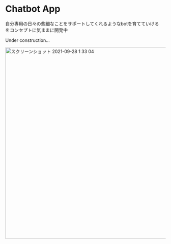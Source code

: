 # Chatbot App
自分専用の日々の些細なことをサポートしてくれるようなbotを育てていける　をコンセプトに気ままに開発中  

Under construction...  

<img width="600" alt="スクリーンショット 2021-09-28 1 33 04" src="https://user-images.githubusercontent.com/47611423/134949742-93c4ad8a-080d-44c7-9a39-041555fad3ef.png">
